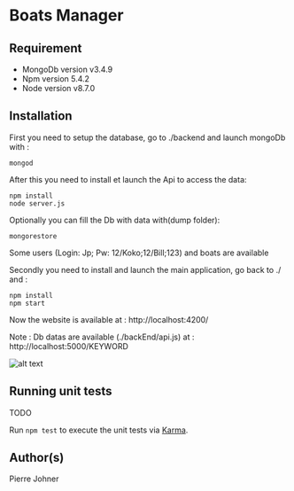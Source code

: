 # Boats Manager 

## Requirement

* MongoDb version v3.4.9
* Npm version 5.4.2
* Node version v8.7.0

## Installation

First you need to setup the database, go to ./backend and launch mongoDb with : 
```
mongod
```
After this you need to install et launch the Api to access the data:
```
npm install
node server.js
```
Optionally you can fill the Db with data with(dump folder):
```
mongorestore
```
Some users (Login: Jp; Pw: 12/Koko;12/Bill;123) and boats are available

Secondly you need to install and launch the main application, go back to ./ and :
```
npm install
npm start
```

Now the website is available at : http://localhost:4200/

Note : Db datas are available (./backEnd/api.js) at : http://localhost:5000/KEYWORD

![alt text](https://i.imgur.com/KmATCrE.png)

## Running unit tests
TODO

Run `npm test` to execute the unit tests via [Karma](https://karma-runner.github.io).


## Author(s)

Pierre Johner